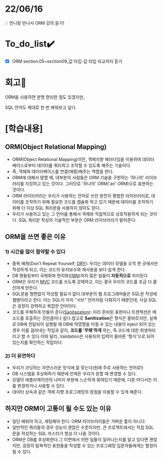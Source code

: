 # 22/06/16
<aside>
💡 언니랑 만나서 ORM 강의 듣기!

</aside>

# To_do_list✔️



- [x]  ORM section.05~section09_값 타입-값 타입 비교까지 듣기



# 회고🤔

ORM을 사용하면 분명 편리한 점도 있겠지만,

SQL 언어도 제대로 한 번 배워보고 싶다.

# [학습내용]



## ORM(Object Relational Mapping)

- ORM(Object Relational Mapping)이란, 객체지향 패러다임을 이용하여 데이터베이스로부터 데이터를 쿼리하고 조작할 수 있도록 해주는 기술이다.
- 즉, 객체와 데이터베이스를 연결(매핑)해주는 역할을 한다.
- ORM에 대해서 말할 때, 대부분의 사람들은 ORM 기술을 구현하는 '하나의' 라이브러리를 지칭하고 있는 것이다. 그러므로 '하나의' ORM('an' ORM)으로 표현하는 것이다.
- ORM 라이브러리는 우리가 사용하는 언어로 쓰인 완전히 평범한 라이브러리로, 데이터를 조작하기 위해 필요한 코드를 캡슐화 하고 있기 때문에 데이터를 조작하기 위해 더 이상 SQL 쿼리문을 사용하지 않아도 된다.
- 우리가 사용하고 있는 그 언어를 통해서 객체와 직접적으로 상호작용하게 되는 것이다. SQL 쿼리문 작성의 기술적인 부분은 ORM 라이브러리가 맡아준다.



## ORM을 쓰면 좋은 이유

### 1) 시간을 많이 절약할 수 있다

- 중복 배제(Don't Repeat Yourself; [DRY](https://en.wikipedia.org/wiki/Don%27t_repeat_yourself)): 우리는 데이터 모델을 오직 한 곳에서만 작성하게 되고, 이는 코드의 유지보수와 재사용을 보다 쉽게 한다.
- DB 핸들링부터 국제화와 현지화([i18N](https://en.wikipedia.org/wiki/Internationalization_and_localization))까지 많은 일들이 **자동적으로** 처리된다
- ORM은 우리가 [MVC](https://en.wikipedia.org/wiki/Model%E2%80%93view%E2%80%93controller) 코드를 쓰도록 강제하고, 이는 결국 우리의 코드를 조금 더 클린하게 만든다.
- SQL문을 형편없이 작성할 필요가 없다.대부분의 웹 프로그래머들은 SQL문 작성에 젬병이라고 한다. 이는 SQL이 마치 "서브" 언어처럼 다뤄지기 때문인데, 사실 SQL은 굉장히 강력하고 복잡한 언어이다.
- 코드를 무해하게 만들어 준다([Sanitazation](https://medium.com/@abderrahman.hamila/what-sanitize-mean-and-why-sanitize-in-code-data-5c68c9f76164)): 미리 준비된 표현이나 트랜잭션은 메소드를 호출하는 것만큼이나 쉽다.참고로 **Sanitization**은 형식은 올바르지만, 실제로 DB에 전달되어 실행될 때 DB에 악영향을 미칠 수 있는 내용이 inject 되어 있는 경우 이를 걸러내는 작업과 같이, **코드를 '무해'하게** 하는, 즉 코드에 대한 위생처리라고 할 수 있다.이와 달리, Validation은 사용자의 입력이 올바른 '형식'으로 되어 있는지를 확인하는 작업이다.

### 2) 더 유연하다

- 우리가 코딩하는 자연스러운 방식에 잘 맞는다(원래 주로 사용하는 언어로!)
- DB 시스템을 추상화하기 때문에 언제든 우리가 원할 때 변경할 수 있다.
- 모델이 애플리케이션의 나머지 부분에 느슨하게 묶여있기 때문에, 다른 어디서든 이를 변경하거나 사용할 수 있다.
- 데이터 상속과 같은 객체 지향 프로그래밍의 장점을 이용할 수 있게 해준다.

## 하지만 ORM이 고통이 될 수도 있는 이유

- 일단 배워야 하고, 세팅해야 한다. ORM 라이브러리들은 가벼운 툴이 아니다.
- 일반적인 쿼리들의 경우 성능이 괜찮은 수준이지만, 큰 프로젝트에서는 직접 SQL 문을 작성하는 SQL 마스터가 항상 더 나을 것이다.
- ORM은 DB를 추상화한다.그 이면에서 어떤 일들이 일어나는지를 알고 있다면 괜찮지만, 굉장히 탐욕적인 표현들을 작성할 수 있는 프로그래밍 입문자들에게는 함정이 될 수 있다.
